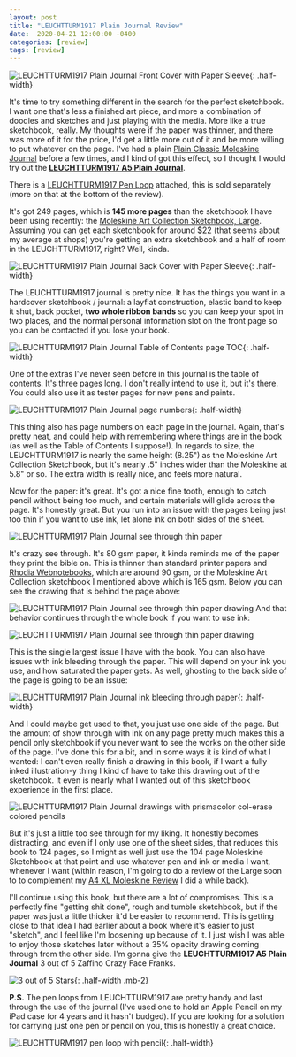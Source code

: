 ```yaml
---
layout: post
title: "LEUCHTTURM1917 Plain Journal Review"
date:  2020-04-21 12:00:00 -0400
categories: [review]
tags: [review]
---
```


![LEUCHTTURM1917 Plain Journal Front Cover with Paper Sleeve](/assets/img/blog-images/leuchtturm1917-review/front.jpg){: .half-width}

It's time to try something different in the search for the perfect sketchbook. I want one that's less a finished art piece, and more a combination of doodles and sketches and just playing with the media. More like a true sketchbook, really. My thoughts were if the paper was thinner, and there was more of it for the price, I'd get a little more out of it and be more willing to put whatever on the page. I've had a plain [Plain Classic Moleskine Journal](https://us.moleskine.com/classic-notebook-black/p0460) before a few times, and I kind of got this effect, so I thought I would try out the **[LEUCHTTURM1917 A5 Plain Journal](https://www.leuchtturm1917.us/notebook-medium-a5-hardcover-251-numbered-pages-5-3-4-x-8-1-4-in.html)**.

There is a [LEUCHTTURM1917 Pen Loop](https://www.leuchtturm1917.us/pen-loop-elastic-pen-holder-size-40-x-40-mm-15-mm-elastic-loop.html) attached, this is sold separately (more on that at the bottom of the review).

It's got 249 pages, which is **145 more pages** than the sketchbook I have been using recently: the [Moleskine Art Collection Sketchbook, Large](https://us.moleskine.com/sketchbook-black/p0437). Assuming you can get each sketchbook for around $22 (that seems about my average at shops) you're getting an extra sketchbook and a half of room in the LEUCHTTURM1917, right? Well, kinda.

![LEUCHTTURM1917 Plain Journal Back Cover with Paper Sleeve](/assets/img/blog-images/leuchtturm1917-review/back.jpg){: .half-width}

<!--more-->

The LEUCHTTURM1917 journal is pretty nice. It has the things you want in a hardcover sketchbook / journal: a layflat construction, elastic band to keep it shut, back pocket, **two whole ribbon bands** so you can keep your spot in two places, and the normal personal information slot on the front page so you can be contacted if you lose your book.

![LEUCHTTURM1917 Plain Journal Table of Contents page TOC](/assets/img/blog-images/leuchtturm1917-review/toc.jpg){: .half-width}

One of the extras I've never seen before in this journal is the table of contents. It's three pages long. I don't really intend to use it, but it's there. You could also use it as tester pages for new pens and paints.

![LEUCHTTURM1917 Plain Journal page numbers](/assets/img/blog-images/leuchtturm1917-review/page-num.JPG){: .half-width}

This thing also has page numbers on each page in the journal. Again, that's pretty neat, and could help with remembering where things are in the book (as well as the Table of Contents I suppose!). In regards to size, the LEUCHTTURM1917 is nearly the same height (8.25") as the Moleskine Art Collection Sketchbook, but it's nearly .5" inches wider than the Moleskine at 5.8" or so. The extra width is really nice, and feels more natural.

Now for the paper: it's great. It's got a nice fine tooth, enough to catch pencil without being too much, and certain materials will glide across the page. It's honestly great. But you run into an issue with the pages being just too thin if you want to use ink, let alone ink on both sides of the sheet.

![LEUCHTTURM1917 Plain Journal see through thin paper](/assets/img/blog-images/leuchtturm1917-review/thin-paper.jpg)

It's crazy see through. It's 80 gsm paper, it kinda reminds me of the paper they print the bible on. This is thinner than standard printer papers and [Rhodia Webnotebooks](https://rhodiapads.com/collections_boutique_webnotebook.php), which are around 90 gsm, or the Moleskine Art Collection sketchbook I mentioned above which is 165 gsm. Below you can see the drawing that is behind the page above:

![LEUCHTTURM1917 Plain Journal see through thin paper drawing](/assets/img/blog-images/leuchtturm1917-review/first-spread.jpg)
And that behavior continues through the whole book if you want to use ink:

![LEUCHTTURM1917 Plain Journal see through thin paper drawing](/assets/img/blog-images/leuchtturm1917-review/ghosting.jpg)

This is the single largest issue I have with the book. You can also have issues with ink bleeding through the paper. This will depend on your ink you use, and how saturated the paper gets. As well, ghosting to the back side of the page is going to be an issue:

![LEUCHTTURM1917 Plain Journal ink bleeding through paper](/assets/img/blog-images/leuchtturm1917-review/bleed-through.jpg){: .half-width}

And I could maybe get used to that, you just use one side of the page. But the amount of show through with ink on any page pretty much makes this a pencil only sketchbook if you never want to see the works on the other side of the page. I've done this for a bit, and in some ways it is kind of what I wanted: I can't even really finish a drawing in this book, if I want a fully inked illustration-y thing I kind of have to take this drawing out of the sketchbook. It even is nearly what I wanted out of this sketchbook experience in the first place.

![LEUCHTTURM1917 Plain Journal drawings with prismacolor col-erase colored pencils](/assets/img/blog-images/leuchtturm1917-review/pencil-spread.jpg)

But it's just a little too see through for my liking. It honestly becomes distracting, and even if I only use one of the sheet sides, that reduces this book to 124 pages, so I might as well just use the 104 page Moleskine Sketchbook at that point and use whatever pen and ink or media I want, whenever I want (within reason, I'm going to do a review of the Large soon to to complement my [A4 XL Moleskine Review](/review/2018/05/30/moleskine-art-plus-sketchbook-a4-review.html) I did a while back).

I'll continue using this book, but there are a lot of compromises. This is a perfectly fine "getting shit done", rough and tumble sketchbook, but if the paper was just a little thicker it'd be easier to recommend.  This is getting close to that idea I had earlier about a book where it's easier to just "sketch", and I feel like I'm loosening up because of it. I just wish I was able to enjoy those sketches later without a 35% opacity drawing coming through from the other side. I'm gonna give the **LEUCHTTURM1917 A5 Plain Journal** 3 out of 5 Zaffino Crazy Face Franks.

![3 out of 5 Stars](/assets/img/blog-images/zaffino-scale-3-star.jpg){: .half-width .mb-2}

**P.S.** The pen loops from LEUCHTTURM1917 are pretty handy and last through the use of the journal (I've used one to hold an Apple Pencil on my iPad case for 4 years and it hasn't budged). If you are looking for a solution for carrying just one pen or pencil on you, this is honestly a great choice.

![LEUCHTTURM1917 pen loop with pencil](/assets/img/blog-images/leuchtturm1917-review/pen-loop.jpg){: .half-width}
